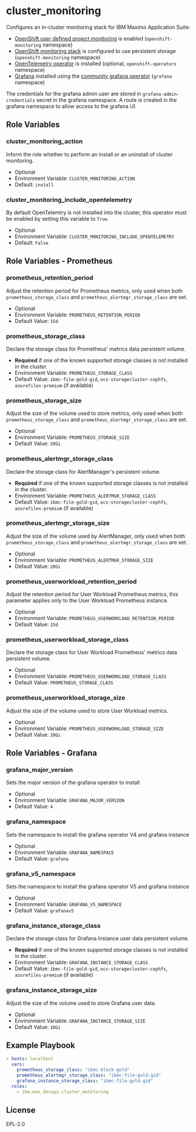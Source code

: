 cluster_monitoring
===============================================================================
Configures an in-cluster monitoring stack for IBM Maximo Application Suite:

- [OpenShift user defined project monitoring](https://access.redhat.com/documentation/en-us/openshift_container_platform/4.12/html/monitoring/enabling-monitoring-for-user-defined-projects) is enabled (`openshift-monitoring` namespace)
- [OpenShift monitoring stack](https://access.redhat.com/documentation/en-us/openshift_container_platform/4.12/html/monitoring/index) is configured to use persistent storage (`openshift-monitoring` namespace)
- [OpenTelemetry operator](https://github.com/open-telemetry/opentelemetry-operator) is installed (optional, `openshift-operators` namespace)
- [Grafana](https://grafana.com/) installed using the [community grafana operator](https://github.com/grafana-operator/grafana-operator) (`grafana` namespace)

The credentials for the grafana admin user are stored in `grafana-admin-credentials` secret in the grafana namespace. A route  is created in the grafana namespace to allow access to the grafana UI.


Role Variables
-------------------------------------------------------------------------------
### cluster_monitoring_action
Inform the role whether to perform an install or an uninstall of cluster monitoring.

- Optional
- Environment Variable: `CLUSTER_MONITORING_ACTION`
- Default: `install`

### cluster_monitoring_include_opentelemetry
By default OpenTelemtry is not installed into the cluster, this operator must be enabled by setting this variable to `True`.

- Optional
- Environment Variable: `CLUSTER_MONITORING_INCLUDE_OPENTELEMETRY`
- Default: `False`


Role Variables - Prometheus
-------------------------------------------------------------------------------
### prometheus_retention_period
Adjust the retention period for Prometheus metrics, only used when both `prometheus_storage_class` and `prometheus_alertmgr_storage_class` are set.

- Optional
- Environment Variable: `PROMETHEUS_RETENTION_PERIOD`
- Default Value: `15d`

### prometheus_storage_class
Declare the storage class for Prometheus' metrics data persistent volume.

- **Required** if one of the known supported storage classes is not installed in the cluster.
- Environment Variable: `PROMETHEUS_STORAGE_CLASS`
- Default Value: `ibmc-file-gold-gid`, `ocs-storagecluster-cephfs`, `azurefiles-premium` (if available)

### prometheus_storage_size
Adjust the size of the volume used to store metrics, only used when both `prometheus_storage_class` and `prometheus_alertmgr_storage_class` are set.

- Optional
- Environment Variable: `PROMETHEUS_STORAGE_SIZE`
- Default Value: `20Gi`

### prometheus_alertmgr_storage_class
Declare the storage class for AlertManager's persistent volume.

- **Required** if one of the known supported storage classes is not installed in the cluster.
- Environment Variable: `PROMETHEUS_ALERTMGR_STORAGE_CLASS`
- Default Value: `ibmc-file-gold-gid`, `ocs-storagecluster-cephfs`, `azurefiles-premium` (if available)

### prometheus_alertmgr_storage_size
Adjust the size of the volume used by AlertManager, only used when both `prometheus_storage_class` and `prometheus_alertmgr_storage_class` are set.

- Optional
- Environment Variable: `PROMETHEUS_ALERTMGR_STORAGE_SIZE`
- Default Value: `20Gi`

### prometheus_userworkload_retention_period
Adjust the retention period for User Workload Prometheus metrics, this parameter applies only to the User Workload Prometheus instance.

- Optional
- Environment Variable: `PROMETHEUS_USERWORKLOAD_RETENTION_PERIOD`
- Default Value: `15d`

### prometheus_userworkload_storage_class
Declare the storage class for User Workload Prometheus' metrics data persistent volume.

- Optional
- Environment Variable: `PROMETHEUS_USERWORKLOAD_STORAGE_CLASS`
- Default Value: `PROMETHEUS_STORAGE_CLASS`

### prometheus_userworkload_storage_size
Adjust the size of the volume used to store User Workload metrics.

- Optional
- Environment Variable: `PROMETHEUS_USERWORKLOAD_STORAGE_SIZE`
- Default Value: `20Gi`


Role Variables - Grafana
-------------------------------------------------------------------------------
### grafana_major_version
Sets the major version of the grafana operator to install

- Optional
- Environment Variable: `GRAFANA_MAJOR_VERSION`
- Default Value: `4`

### grafana_namespace
Sets the namespace to install the grafana operator V4 and grafana instance

- Optional
- Environment Variable: `GRAFANA_NAMESPACE`
- Default Value: `grafana`

### grafana_v5_namespace
Sets the namespace to install the grafana operator V5 and grafana instance

- Optional
- Environment Variable: `GRAFANA_V5_NAMESPACE`
- Default Value: `grafanav5`

### grafana_instance_storage_class
Declare the storage class for Grafana Instance user data persistent volume.

- **Required** if one of the known supported storage classes is not installed in the cluster.
- Environment Variable: `GRAFANA_INSTANCE_STORAGE_CLASS`
- Default Value: `ibmc-file-gold-gid`, `ocs-storagecluster-cephfs`, `azurefiles-premium` (if available)

### grafana_instance_storage_size
Adjust the size of the volume used to store Grafana user data.

- Optional
- Environment Variable: `GRAFANA_INSTANCE_STORAGE_SIZE`
- Default Value: `10Gi`


Example Playbook
-------------------------------------------------------------------------------

```yaml
- hosts: localhost
  vars:
    prometheus_storage_class: "ibmc-block-gold"
    prometheus_alertmgr_storage_class: "ibmc-file-gold-gid"
    grafana_instance_storage_class: "ibmc-file-gold-gid"
  roles:
    - ibm.mas_devops.cluster_monitoring
```


License
-------------------------------------------------------------------------------

EPL-2.0

